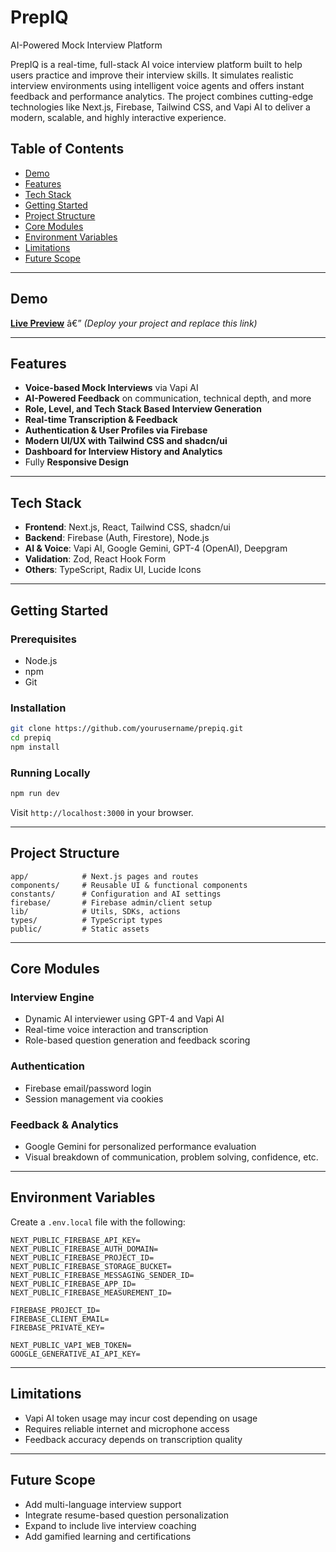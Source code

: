 # PrepIQ
AI-Powered Mock Interview Platform

PrepIQ is a real-time, full-stack AI voice interview platform built to help users practice and improve their interview skills. It simulates realistic interview environments using intelligent voice agents and offers instant feedback and performance analytics. The project combines cutting-edge technologies like Next.js, Firebase, Tailwind CSS, and Vapi AI to deliver a modern, scalable, and highly interactive experience.

## Table of Contents

- [Demo](#demo)
- [Features](#features)
- [Tech Stack](#tech-stack)
- [Getting Started](#getting-started)
- [Project Structure](#project-structure)
- [Core Modules](#core-modules)
- [Environment Variables](#environment-variables)
- [Limitations](#limitations)
- [Future Scope](#future-scope)

---

## Demo

[**Live Preview**](#) â€” *(Deploy your project and replace this link)*

---

## Features

- **Voice-based Mock Interviews** via Vapi AI
- **AI-Powered Feedback** on communication, technical depth, and more
- **Role, Level, and Tech Stack Based Interview Generation**
- **Real-time Transcription & Feedback**
- **Authentication & User Profiles via Firebase**
- **Modern UI/UX with Tailwind CSS and shadcn/ui**
- **Dashboard for Interview History and Analytics**
- Fully **Responsive Design**

---

## Tech Stack

- **Frontend**: Next.js, React, Tailwind CSS, shadcn/ui
- **Backend**: Firebase (Auth, Firestore), Node.js
- **AI & Voice**: Vapi AI, Google Gemini, GPT-4 (OpenAI), Deepgram
- **Validation**: Zod, React Hook Form
- **Others**: TypeScript, Radix UI, Lucide Icons

---

## Getting Started

### Prerequisites

- Node.js
- npm
- Git

### Installation

```bash
git clone https://github.com/yourusername/prepiq.git
cd prepiq
npm install
```

### Running Locally

```bash
npm run dev
```

Visit `http://localhost:3000` in your browser.

---

## Project Structure

```plaintext
app/            # Next.js pages and routes
components/     # Reusable UI & functional components
constants/      # Configuration and AI settings
firebase/       # Firebase admin/client setup
lib/            # Utils, SDKs, actions
types/          # TypeScript types
public/         # Static assets
```

---

## Core Modules

### Interview Engine

- Dynamic AI interviewer using GPT-4 and Vapi AI
- Real-time voice interaction and transcription
- Role-based question generation and feedback scoring

### Authentication

- Firebase email/password login
- Session management via cookies

### Feedback & Analytics

- Google Gemini for personalized performance evaluation
- Visual breakdown of communication, problem solving, confidence, etc.

---

## Environment Variables

Create a `.env.local` file with the following:

```env
NEXT_PUBLIC_FIREBASE_API_KEY=
NEXT_PUBLIC_FIREBASE_AUTH_DOMAIN=
NEXT_PUBLIC_FIREBASE_PROJECT_ID=
NEXT_PUBLIC_FIREBASE_STORAGE_BUCKET=
NEXT_PUBLIC_FIREBASE_MESSAGING_SENDER_ID=
NEXT_PUBLIC_FIREBASE_APP_ID=
NEXT_PUBLIC_FIREBASE_MEASUREMENT_ID=

FIREBASE_PROJECT_ID=
FIREBASE_CLIENT_EMAIL=
FIREBASE_PRIVATE_KEY=

NEXT_PUBLIC_VAPI_WEB_TOKEN=
GOOGLE_GENERATIVE_AI_API_KEY=
```

---

## Limitations

- Vapi AI token usage may incur cost depending on usage
- Requires reliable internet and microphone access
- Feedback accuracy depends on transcription quality

---

## Future Scope

- Add multi-language interview support
- Integrate resume-based question personalization
- Expand to include live interview coaching
- Add gamified learning and certifications
